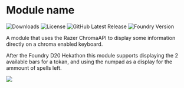 # Module name
![Downloads](https://img.shields.io/github/downloads/bmarian/material-bars/total?style=for-the-badge)
![License](https://img.shields.io/github/license/bmarian/material-bars?style=for-the-badge)
![GitHub Latest Release](https://img.shields.io/github/release/bmarian/material-bars?style=for-the-badge)
![Foundry Version](https://img.shields.io/badge/FoundryVTT-0.7.6-blueviolet?style=for-the-badge)

A module that uses the Razer ChromaAPI to display some information directly on a chroma enabled keyboard.


After the Foundry D20 Hekathon this module supports displaying the 2 available bars for a tokan, 
and using the numpad as a display for the ammount of spells left.

![](https://i.imgur.com/KnXb0Z6.gif)
